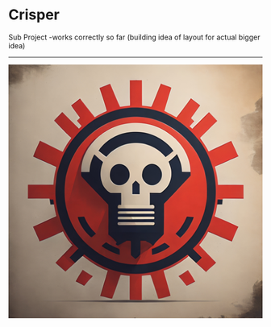 # Crisper
Sub Project -works correctly so far (building idea of layout for actual bigger idea)


-------------------------------------------------------------------------------------------------
![CRISPER](https://raw.githubusercontent.com/indirectDirectEnumeration69/Crisper/main/CRISPER.png)
